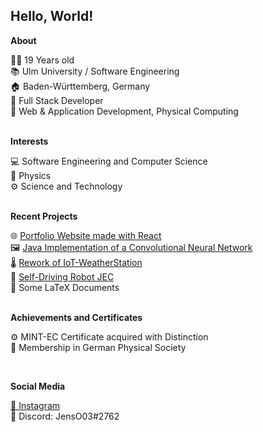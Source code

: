 <h2>Hello, World!</h2>

**About**

👨‍💻 19 Years old <br>
📚 Ulm University / Software Engineering <br>
🏠 Baden-Württemberg, Germany <br>
🔧 Full Stack Developer <br>
🔧 Web & Application Development, Physical Computing <br>
<br>

**Interests**

💻 Software Engineering and Computer Science <br>
🌌 Physics <br>
⚙️ Science and Technology <br>
<br>

**Recent Projects**

🌐 <a href="https://github.com/JensOstertag/jensostertag.github.io">Portfolio Website made with React</a> <br>
🖼️ <a href="https://github.com/JensOstertag/ConvolutionalNeuralNetwork">Java Implementation of a Convolutional Neural Network</a> <br>
🌡️ <a href="https://github.com/JensOstertag/IoT-WeatherStation">Rework of IoT-WeatherStation</a> <br>
🤖 <a href="https://github.com/JensOstertag/JEC">Self-Driving Robot JEC</a> <br>
📃 Some LaTeX Documents <br>
<br>

**Achievements and Certificates**

<!-- **2021** -->

<!-- 📚 Abitur <br> -->
⚙️ MINT-EC Certificate acquired with Distinction <br>
🌌 Membership in German Physical Society <br>

<!-- **2020** -->

<!-- 💻 "Jugend Forscht" Regional Contest (Mathematics / Computer Science) - Second Place <br> -->
<br>

**Social Media**

<a href="https://www.instagram.com/jensostertag/">📸 Instagram</a> <br>
💬 Discord: JensO03#2762
